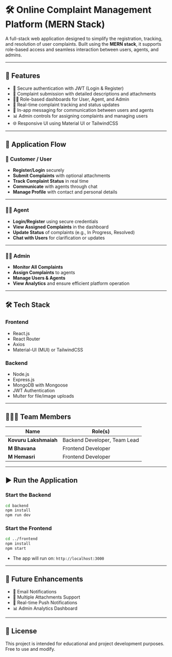
# 🛠️ Online Complaint Management Platform (MERN Stack)

A full-stack web application designed to simplify the registration, tracking, and resolution of user complaints. Built using the **MERN stack**, it supports role-based access and seamless interaction between users, agents, and admins.

---

## 🚀 Features

- 🔐 Secure authentication with JWT (Login & Register)
- 📝 Complaint submission with detailed descriptions and attachments
- 🧑‍💻 Role-based dashboards for User, Agent, and Admin
- 🔄 Real-time complaint tracking and status updates
- 💬 In-app messaging for communication between users and agents
- 📊 Admin controls for assigning complaints and managing users
- 🌐 Responsive UI using Material UI or TailwindCSS

---

## 🧭 Application Flow

### 👤 **Customer / User**

- **Register/Login** securely
- **Submit Complaints** with optional attachments
- **Track Complaint Status** in real time
- **Communicate** with agents through chat
- **Manage Profile** with contact and personal details

---

### 🧑‍🔧 **Agent**

- **Login/Register** using secure credentials
- **View Assigned Complaints** in the dashboard
- **Update Status** of complaints (e.g., In Progress, Resolved)
- **Chat with Users** for clarification or updates

---

### 👨‍💼 **Admin**

- **Monitor All Complaints**
- **Assign Complaints** to agents
- **Manage Users & Agents**
- **View Analytics** and ensure efficient platform operation

---

## 🛠️ Tech Stack

### Frontend

- React.js  
- React Router  
- Axios  
- Material-UI (MUI) or TailwindCSS  

### Backend

- Node.js  
- Express.js  
- MongoDB with Mongoose  
- JWT Authentication  
- Multer for file/image uploads  

---

## 🧑‍🤝‍🧑 Team Members

| Name               | Role(s)                                  |
|--------------------|-------------------------------------------|
| **Kovuru Lakshmaiah** | Backend Developer, Team Lead             |
| **M Bhavana**          | Frontend Developer                      |
| **M Hemasri**          | Frontend Developer                      |

---

## ▶️ Run the Application

### Start the Backend

```bash
cd backend
npm install
npm run dev
```

### Start the Frontend

```bash
cd ../frontend
npm install
npm start
```

- The app will run on: `http://localhost:3000`

---

## 📌 Future Enhancements

- 📧 Email Notifications  
- 📎 Multiple Attachments Support  
- 🔔 Real-time Push Notifications  
- 📊 Admin Analytics Dashboard  

---

## 📄 License

This project is intended for educational and project development purposes. Free to use and modify.
